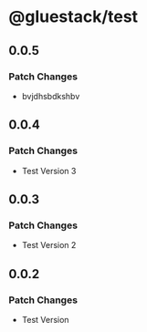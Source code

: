 # @gluestack/test

## 0.0.5

### Patch Changes

- bvjdhsbdkshbv

## 0.0.4

### Patch Changes

- Test Version 3

## 0.0.3

### Patch Changes

- Test Version 2

## 0.0.2

### Patch Changes

- Test Version
